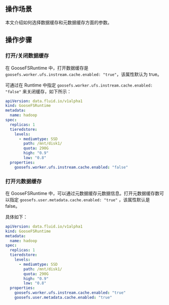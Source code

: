 ## 操作场景

本文介绍如何选择数据缓存和元数据缓存方面的参数。

## 操作步骤

### 打开/关闭数据缓存

在 GooseFSRuntime 中，打开数据缓存是 `goosefs.worker.ufs.instream.cache.enabled: "true"`，该属性默认为 true。

可通过在 Runtime 中指定 `goosefs.worker.ufs.instream.cache.enabled: "false"` 来关闭缓存，如下所示：
```yaml
apiVersion: data.fluid.io/v1alpha1
kind: GooseFSRuntime
metadata:
  name: hadoop
spec:
  replicas: 1
  tieredstore:
    levels:
      - mediumtype: SSD
        path: /mnt/disk1/
        quota: 290G
        high: "0.9"
        low: "0.8"
  properties:
    goosefs.worker.ufs.instream.cache.enabled: "false"
```

### 打开元数据缓存

在 GooseFSRuntime 中，可以通过元数据缓存元数据信息。打开元数据缓存数可以指定 `goosefs.user.metadata.cache.enabled: "true"` ，该属性默认是 false。

具体如下：
```yaml
apiVersion: data.fluid.io/v1alpha1
kind: GooseFSRuntime
metadata:
  name: hadoop
spec:
  replicas: 1
  tieredstore:
    levels:
      - mediumtype: SSD
        path: /mnt/disk1/
        quota: 290G
        high: "0.9"
        low: "0.8"
  properties:
    goosefs.worker.ufs.instream.cache.enabled: "true"
    goosefs.user.metadata.cache.enabled: "true"
```

